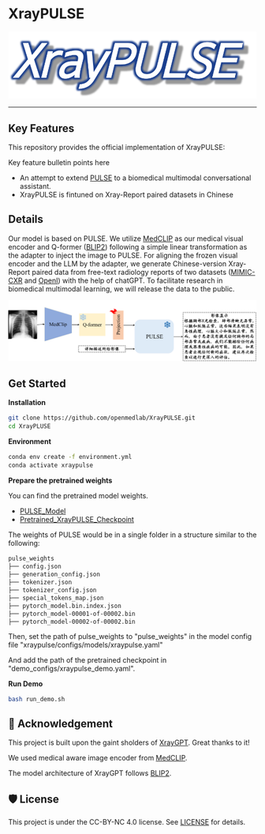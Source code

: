 # XrayPULSE

<!--
**Here are some ideas to get you started:**
🙋‍♀️ A short introduction - what is your organization all about?
🌈 Contribution guidelines - how can the community get involved?
👩‍💻 Useful resources - where can the community find your docs? Is there anything else the community should know?
🍿 Fun facts - what does your team eat for breakfast?
🧙 Remember, you can do mighty things with the power of [Markdown](https://docs.github.com/github/writing-on-github/getting-started-with-writing-and-formatting-on-github/basic-writing-and-formatting-syntax)
-->

<!-- Insert the project banner here -->

<div align="center">
    <a href="https://"><img width="1000px" height="auto" src="./banner.png"></a>
</div>


---

<!-- Select some of the point info, feel free to delete -->


## Key Features

This repository provides the official implementation of XrayPULSE: 

Key feature bulletin points here

- An attempt to extend [PULSE]() to a biomedical multimodal conversational assistant. 
- XrayPULSE is fintuned on Xray-Report paired datasets in Chinese


## Details

Our model is based on PULSE. We utilize [MedCLIP](https://github.com/RyanWangZf/MedCLIP)  as our medical visual encoder and Q-former ([BLIP2](https://huggingface.co/docs/transformers/main/model_doc/blip-2)) following a simple linear transformation as the adapter to inject the image to PULSE. For aligning the frozen visual encoder and the LLM by the adapter, we generate Chinese-version Xray-Report paired data from free-text radiology reports of two datasets ([MIMIC-CXR](https://physionet.org/content/mimic-cxr-jpg/2.0.0/) and [OpenI](https://openi.nlm.nih.gov/faq#collection)) with the help of chatGPT.  To facilitate research in biomedical multimodal learning, we will release the data to the public.

<!-- Insert a pipeline of your algorithm here if got one -->

<div align="center">
    <a href="https://"><img width="1000px" height="auto" src="./framework.png"></a>
</div>



## Get Started

**Installation**

```bash
git clone https://github.com/openmedlab/XrayPULSE.git
cd XrayPLUSE
```

**Environment**

```bash
conda env create -f environment.yml
conda activate xraypulse
```

**Prepare the pretrained weights**

You can find the pretrained model weights.

- [PULSE\_Model](https://huggingface.co/OpenMEDLab/PULSE-7bv5) 
- [Pretrained_XrayPULSE_Checkpoint](https://drive.google.com/file/d/1VsO61-3DFuK4ysGPvoD4_JZaRFKvAJR_/view?usp=drive_link)

The weights of PULSE would be in a single folder in a structure similar to the following:

```
pulse_weights
├── config.json
├── generation_config.json
├── tokenizer.json
├── tokenizer_config.json
├── special_tokens_map.json 
├── pytorch_model.bin.index.json
├── pytorch_model-00001-of-00002.bin
├── pytorch_model-00002-of-00002.bin 
```

Then, set the path of pulse_weights to "pulse_weights" in the model config file "xraypulse/configs/models/xraypulse.yaml"

And add the path of the pretrained checkpoint  in "demo_configs/xraypulse_demo.yaml".

**Run Demo**

```bash
bash run_demo.sh
```



## 🙏 Acknowledgement
This project is built upon the gaint sholders of [XrayGPT](https://github.com/mbzuai-oryx/XrayGPT). Great thanks to it!

We used medical aware image encoder from [MedCLIP](https://github.com/RyanWangZf/MedCLIP).

The model architecture of XrayGPT follows [BLIP2](https://huggingface.co/docs/transformers/main/model_doc/blip-2).


## 🛡️ License

This project is under the CC-BY-NC 4.0 license. See [LICENSE](LICENSE) for details.
